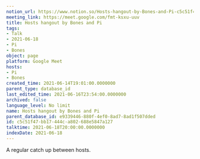 ```yaml
---
notion_url: https://www.notion.so/Hosts-hangout-by-Bones-and-Pi-c5c51f47bb17444ca802688e5847a127
meeting_link: https://meet.google.com/fmt-ksxu-uuv
title: Hosts hangout by Bones and Pi
tags:
- Talk
- 2021-06-18
- Pi
- Bones
object: page
platform: Google Meet
hosts:
- Pi
- Bones
created_time: 2021-06-14T19:01:00.0000000
parent_type: database_id
last_edited_time: 2021-06-16T23:54:00.0000000
archived: false
language_level: No limit
name: Hosts hangout by Bones and Pi
parent_database_id: e9339446-880f-4ef0-8ad7-8ad1f507dded
id: c5c51f47-bb17-444c-a802-688e5847a127
talktime: 2021-06-18T20:00:00.0000000
indexDate: 2021-06-18
---
```


A regular catch up between hosts.


